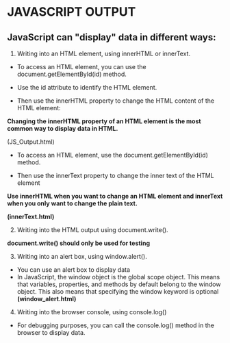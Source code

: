 # JAVASCRIPT OUTPUT

## JavaScript can "display" data in different ways:

1. Writing into an HTML element, using innerHTML or innerText.
 - To access an HTML element, you can use the document.getElementById(id) method.

 - Use the id attribute to identify the HTML element.

 - Then use the innerHTML property to change the HTML content of the HTML element:

 **Changing the innerHTML property of an HTML element is the most common way to display data in HTML.**

 (JS_Output.html)

 - To access an HTML element, use the document.getElementById(id) method.

 - Then use the innerText property to change the inner text of the HTML element

 **Use innerHTML when you want to change an HTML element and innerText when you only want to change the plain text.**
 
  __(innerText.html)__


2. Writing into the HTML output using document.write().

 __document.write() should only be used for testing__

3. Writing into an alert box, using window.alert().

 - You can use an alert box to display data
 - In JavaScript, the window object is the global scope object. This means that variables, properties, and methods by default belong to the window object. This also means that specifying the window keyword is optional
  __(window_alert.html)__

4. Writing into the browser console, using console.log()
 - For debugging purposes, you can call the console.log() method in the browser to display data.
